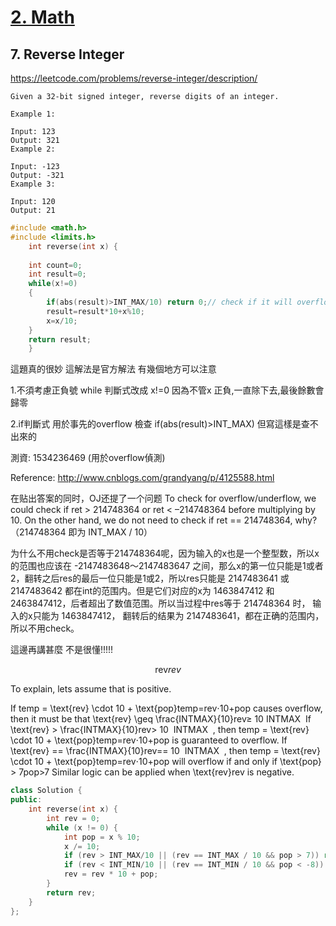 # [2. Math](/math.md)


## 7. Reverse Integer
https://leetcode.com/problems/reverse-integer/description/

    Given a 32-bit signed integer, reverse digits of an integer.
    
    Example 1:
    
    Input: 123
    Output: 321
    Example 2:
    
    Input: -123
    Output: -321
    Example 3:
    
    Input: 120
    Output: 21


```c
#include <math.h>
#include <limits.h>
    int reverse(int x) {
        
    int count=0;
    int result=0;
    while(x!=0)
    {
        if(abs(result)>INT_MAX/10) return 0;// check if it will overflow after reverse 
        result=result*10+x%10;
        x=x/10;
    } 
    return result;
    }
```


這題真的很妙  這解法是官方解法 有幾個地方可以注意

1.不須考慮正負號 while 判斷式改成  x!=0
因為不管x 正負,一直除下去,最後餘數會歸零

2.if判斷式 
用於事先的overflow 檢查
if(abs(result)>INT_MAX)  但寫這樣是查不出來的  

測資:
1534236469  (用於overflow偵測)

Reference:
http://www.cnblogs.com/grandyang/p/4125588.html

在贴出答案的同时，OJ还提了一个问题 To check for overflow/underflow, we could check if ret > 214748364 or ret < –214748364 before multiplying by 10. On the other hand, we do not need to check if ret == 214748364, why? （214748364 即为 INT_MAX / 10）

为什么不用check是否等于214748364呢，因为输入的x也是一个整型数，所以x的范围也应该在 -2147483648～2147483647 之间，那么x的第一位只能是1或者2，翻转之后res的最后一位只能是1或2，所以res只能是 2147483641 或 2147483642 都在int的范围内。但是它们对应的x为 1463847412 和 2463847412，后者超出了数值范围。所以当过程中res等于 214748364 时， 输入的x只能为 1463847412， 翻转后的结果为 2147483641，都在正确的范围内，所以不用check。


這邊再講甚麼 不是很懂!!!!!


$$
\text{rev}rev
$$


To explain, lets assume that  is positive.

If temp = \text{rev} \cdot 10 + \text{pop}temp=rev⋅10+pop causes overflow, then it must be that \text{rev} \geq \frac{INTMAX}{10}rev≥
​10
​
​INTMAX
​​ 
If \text{rev} > \frac{INTMAX}{10}rev>
​10
​
​INTMAX
​​ , then temp = \text{rev} \cdot 10 + \text{pop}temp=rev⋅10+pop is guaranteed to overflow.
If \text{rev} == \frac{INTMAX}{10}rev==
​10
​
​INTMAX
​​ , then temp = \text{rev} \cdot 10 + \text{pop}temp=rev⋅10+pop will overflow if and only if \text{pop} > 7pop>7
Similar logic can be applied when \text{rev}rev is negative.
```c++
class Solution {
public:
    int reverse(int x) {
        int rev = 0;
        while (x != 0) {
            int pop = x % 10;
            x /= 10;
            if (rev > INT_MAX/10 || (rev == INT_MAX / 10 && pop > 7)) return 0;
            if (rev < INT_MIN/10 || (rev == INT_MIN / 10 && pop < -8)) return 0;
            rev = rev * 10 + pop;
        }
        return rev;
    }
};

```


